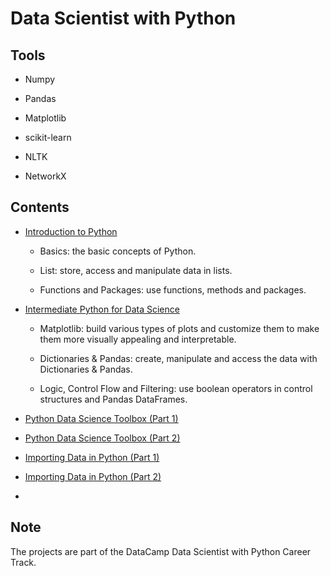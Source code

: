 # Data Scientist with Python

## Tools

- Numpy

- Pandas

- Matplotlib

- scikit-learn

- NLTK

- NetworkX

## Contents

- [Introduction to Python](https://github.com/iDataist/Introduction-to-Python)

  - Basics: the basic concepts of Python. 

  - List: store, access and manipulate data in lists.

  - Functions and Packages: use functions, methods and packages. 


- [Intermediate Python for Data Science](https://github.com/iDataist/Intermediate-Python-for-Data-Science)

  - Matplotlib: build various types of plots and customize them to make them more visually appealing and interpretable.

  - Dictionaries & Pandas: create, manipulate and access the data with Dictionaries & Pandas.

  - Logic, Control Flow and Filtering: use boolean operators in control structures and Pandas DataFrames. 


- [Python Data Science Toolbox (Part 1)](https://github.com/iDataist/Python-Data-Science-Toolbox-Part-1)

- [Python Data Science Toolbox (Part 2)](https://github.com/iDataist/Python-Data-Science-Toolbox-Part-2)

- [Importing Data in Python (Part 1)](https://github.com/iDataist/Importing-Data-in-Python-Part-1)

- [Importing Data in Python (Part 2)](https://github.com/iDataist/Importing-Data-in-Python-Part-2)

- []()





  

## Note

The projects are part of the DataCamp Data Scientist with Python Career Track. 
